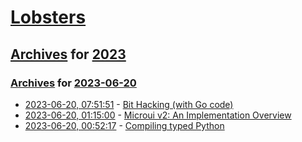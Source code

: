# [Lobsters](../../../README.md)

## [Archives](../../index.md) for [2023](../index.md)

### [Archives](../../index.md) for [2023-06-20](index.md)

* [2023-06-20, 07:51:51](https://lobste.rs/s/eythdk/bit_hacking_with_go_code) - [Bit Hacking (with Go code)](https://lemire.me/blog/2023/02/07/bit-hacking-with-go-code/)
* [2023-06-20, 01:15:00](https://lobste.rs/s/nredlj/microui_v2_implementation_overview) - [Microui v2: An Implementation Overview](https://rxi.github.io/microui_v2_an_implementation_overview.html)
* [2023-06-20, 00:52:17](https://lobste.rs/s/lnyfm6/compiling_typed_python) - [Compiling typed Python](https://bernsteinbear.com//blog/typed-python/)
